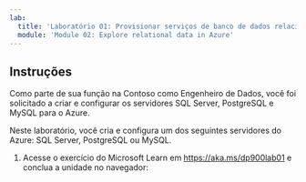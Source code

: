 ```yaml
---
lab:
  title: 'Laboratório 01: Provisionar serviços de banco de dados relacional do Azure'
  module: 'Module 02: Explore relational data in Azure'
---
```


## <a name="instructions"></a>Instruções

Como parte de sua função na Contoso como Engenheiro de Dados, você foi solicitado a criar e configurar os servidores SQL Server, PostgreSQL e MySQL para o Azure.

Neste laboratório, você cria e configura um dos seguintes servidores do Azure: SQL Server, PostgreSQL ou MySQL.

1.  Acesse o exercício do Microsoft Learn em https://aka.ms/dp900lab01 e conclua a unidade no navegador: 

